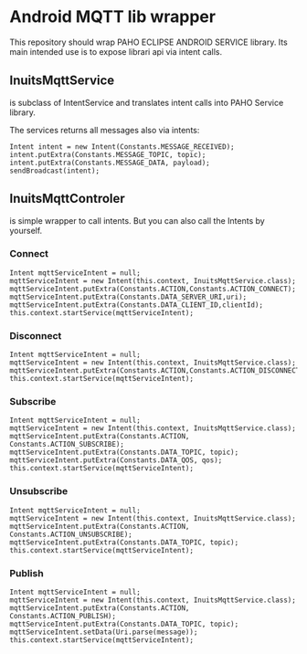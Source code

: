# Android MQTT lib wrapper

This repository should wrap PAHO ECLIPSE ANDROID SERVICE library.
Its main intended use is to expose librari api via intent calls.

## InuitsMqttService
is subclass of IntentService and translates intent calls into PAHO Service library.

The services returns all messages also via intents:
```
Intent intent = new Intent(Constants.MESSAGE_RECEIVED);
intent.putExtra(Constants.MESSAGE_TOPIC, topic);
intent.putExtra(Constants.MESSAGE_DATA, payload);
sendBroadcast(intent);
```

## InuitsMqttControler
is simple wrapper to call intents. But you can also call the Intents by yourself.

### Connect

```
Intent mqttServiceIntent = null;
mqttServiceIntent = new Intent(this.context, InuitsMqttService.class);
mqttServiceIntent.putExtra(Constants.ACTION,Constants.ACTION_CONNECT);
mqttServiceIntent.putExtra(Constants.DATA_SERVER_URI,uri);
mqttServiceIntent.putExtra(Constants.DATA_CLIENT_ID,clientId);
this.context.startService(mqttServiceIntent);
```

### Disconnect

```
Intent mqttServiceIntent = null;
mqttServiceIntent = new Intent(this.context, InuitsMqttService.class);
mqttServiceIntent.putExtra(Constants.ACTION,Constants.ACTION_DISCONNECT);
this.context.startService(mqttServiceIntent);
```

### Subscribe

```
Intent mqttServiceIntent = null;
mqttServiceIntent = new Intent(this.context, InuitsMqttService.class);
mqttServiceIntent.putExtra(Constants.ACTION, Constants.ACTION_SUBSCRIBE);
mqttServiceIntent.putExtra(Constants.DATA_TOPIC, topic);
mqttServiceIntent.putExtra(Constants.DATA_QOS, qos);
this.context.startService(mqttServiceIntent);
```

### Unsubscribe

```
Intent mqttServiceIntent = null;
mqttServiceIntent = new Intent(this.context, InuitsMqttService.class);
mqttServiceIntent.putExtra(Constants.ACTION, Constants.ACTION_UNSUBSCRIBE);
mqttServiceIntent.putExtra(Constants.DATA_TOPIC, topic);
this.context.startService(mqttServiceIntent);
```

### Publish
```
Intent mqttServiceIntent = null;
mqttServiceIntent = new Intent(this.context, InuitsMqttService.class);
mqttServiceIntent.putExtra(Constants.ACTION, Constants.ACTION_PUBLISH);
mqttServiceIntent.putExtra(Constants.DATA_TOPIC, topic);
mqttServiceIntent.setData(Uri.parse(message));
this.context.startService(mqttServiceIntent);
```